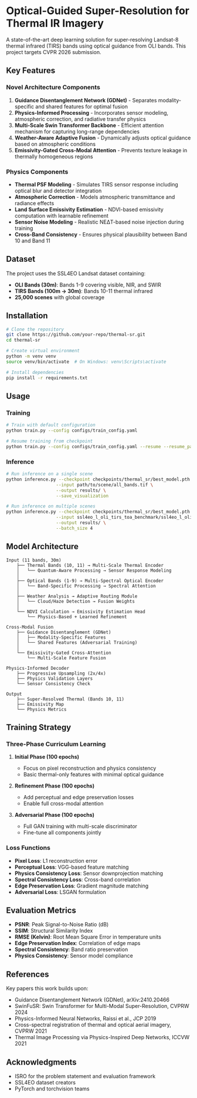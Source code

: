 # Optical-Guided Super-Resolution for Thermal IR Imagery

A state-of-the-art deep learning solution for super-resolving Landsat-8 thermal infrared (TIRS) bands using optical guidance from OLI bands. This project targets CVPR 2026 submission.

## Key Features

### Novel Architecture Components
1. **Guidance Disentanglement Network (GDNet)** - Separates modality-specific and shared features for optimal fusion
2. **Physics-Informed Processing** - Incorporates sensor modeling, atmospheric correction, and radiative transfer physics
3. **Multi-Scale Swin Transformer Backbone** - Efficient attention mechanism for capturing long-range dependencies
4. **Weather-Aware Adaptive Fusion** - Dynamically adjusts optical guidance based on atmospheric conditions
5. **Emissivity-Gated Cross-Modal Attention** - Prevents texture leakage in thermally homogeneous regions

### Physics Components
- **Thermal PSF Modeling** - Simulates TIRS sensor response including optical blur and detector integration
- **Atmospheric Correction** - Models atmospheric transmittance and radiance effects
- **Land Surface Emissivity Estimation** - NDVI-based emissivity computation with learnable refinement
- **Sensor Noise Modeling** - Realistic NEΔT-based noise injection during training
- **Cross-Band Consistency** - Ensures physical plausibility between Band 10 and Band 11

## Dataset

The project uses the SSL4EO Landsat dataset containing:
- **OLI Bands (30m)**: Bands 1-9 covering visible, NIR, and SWIR
- **TIRS Bands (100m → 30m)**: Bands 10-11 thermal infrared
- **25,000 scenes** with global coverage

## Installation

```bash
# Clone the repository
git clone https://github.com/your-repo/thermal-sr.git
cd thermal-sr

# Create virtual environment
python -m venv venv
source venv/bin/activate  # On Windows: venv\Scripts\activate

# Install dependencies
pip install -r requirements.txt
```

## Usage

### Training

```bash
# Train with default configuration
python train.py --config configs/train_config.yaml

# Resume training from checkpoint
python train.py --config configs/train_config.yaml --resume --resume_path checkpoints/thermal_sr/checkpoint_epoch_100.pth
```

### Inference

```bash
# Run inference on a single scene
python inference.py --checkpoint checkpoints/thermal_sr/best_model.pth \
                   --input path/to/scene/all_bands.tif \
                   --output results/ \
                   --save_visualization

# Run inference on multiple scenes
python inference.py --checkpoint checkpoints/thermal_sr/best_model.pth \
                   --input ssl4eo_l_oli_tirs_toa_benchmark/ssl4eo_l_oli_tirs_toa_benchmark/ \
                   --output results/ \
                   --batch_size 4
```

## Model Architecture

```
Input (11 bands, 30m)
    ├── Thermal Bands (10, 11) → Multi-Scale Thermal Encoder
    │   └── Quantum-Aware Processing → Sensor Response Modeling
    │
    ├── Optical Bands (1-9) → Multi-Spectral Optical Encoder
    │   └── Band-Specific Processing → Spectral Attention
    │
    ├── Weather Analysis → Adaptive Routing Module
    │   └── Cloud/Haze Detection → Fusion Weights
    │
    └── NDVI Calculation → Emissivity Estimation Head
        └── Physics-Based + Learned Refinement

Cross-Modal Fusion
    ├── Guidance Disentanglement (GDNet)
    │   ├── Modality-Specific Features
    │   └── Shared Features (Adversarial Training)
    │
    └── Emissivity-Gated Cross-Attention
        └── Multi-Scale Feature Fusion

Physics-Informed Decoder
    ├── Progressive Upsampling (2x/4x)
    ├── Physics Validation Layers
    └── Sensor Consistency Check

Output
    ├── Super-Resolved Thermal (Bands 10, 11)
    ├── Emissivity Map
    └── Physics Metrics
```

## Training Strategy

### Three-Phase Curriculum Learning
1. **Initial Phase (100 epochs)**
   - Focus on pixel reconstruction and physics consistency
   - Basic thermal-only features with minimal optical guidance

2. **Refinement Phase (100 epochs)**
   - Add perceptual and edge preservation losses
   - Enable full cross-modal attention

3. **Adversarial Phase (100 epochs)**
   - Full GAN training with multi-scale discriminator
   - Fine-tune all components jointly

### Loss Functions
- **Pixel Loss**: L1 reconstruction error
- **Perceptual Loss**: VGG-based feature matching
- **Physics Consistency Loss**: Sensor downprojection matching
- **Spectral Consistency Loss**: Cross-band correlation
- **Edge Preservation Loss**: Gradient magnitude matching
- **Adversarial Loss**: LSGAN formulation

## Evaluation Metrics

- **PSNR**: Peak Signal-to-Noise Ratio (dB)
- **SSIM**: Structural Similarity Index
- **RMSE (Kelvin)**: Root Mean Square Error in temperature units
- **Edge Preservation Index**: Correlation of edge maps
- **Spectral Consistency**: Band ratio preservation
- **Physics Consistency**: Sensor model compliance

## References

Key papers this work builds upon:
- Guidance Disentanglement Network (GDNet), arXiv:2410.20466
- SwinFuSR: Swin Transformer for Multi-Modal Super-Resolution, CVPRW 2024
- Physics-Informed Neural Networks, Raissi et al., JCP 2019
- Cross-spectral registration of thermal and optical aerial imagery, CVPRW 2021
- Thermal Image Processing via Physics-Inspired Deep Networks, ICCVW 2021
## Acknowledgments

- ISRO for the problem statement and evaluation framework
- SSL4EO dataset creators
- PyTorch and torchvision teams
